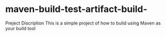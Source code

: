 # maven-build-test-artifact-build-
Preject Discription This is a simple project of how to bulid using Maven as your build tool
